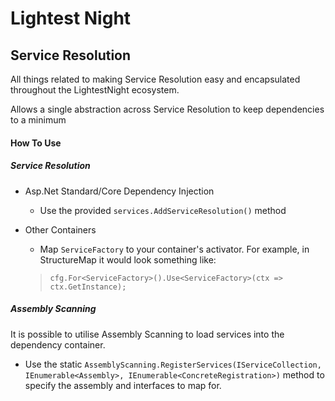 # Lightest Night
## Service Resolution

All things related to making Service Resolution easy and encapsulated throughout the LightestNight ecosystem.

Allows a single abstraction across Service Resolution to keep dependencies to a minimum

#### How To Use
##### Service Resolution
* Asp.Net Standard/Core Dependency Injection
  * Use the provided `services.AddServiceResolution()` method
  
* Other Containers
  * Map `ServiceFactory` to your container's activator. For example, in StructureMap it would look something like:
  > `cfg.For<ServiceFactory>().Use<ServiceFactory>(ctx => ctx.GetInstance);`
                                                                                                                                                                                                                                                                                  
##### Assembly Scanning
It is possible to utilise Assembly Scanning to load services into the dependency container.
* Use the static `AssemblyScanning.RegisterServices(IServiceCollection, IEnumerable<Assembly>, IEnumerable<ConcreteRegistration>)` method to specify the assembly and interfaces to map for.
